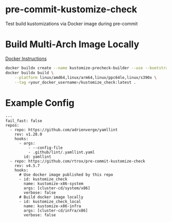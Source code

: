 # pre-commit-kustomize-check
Test build kustomizations via Docker image during pre-commit

# Build Multi-Arch Image Locally
[Docker Instructions](https://www.docker.com/blog/how-to-rapidly-build-multi-architecture-images-with-buildx/#:~:text=Building%20Multi%2DArchitecture%20Images%20with,manifest%20list%20to%20Docker%20Hub.)
```bash
docker buildx create --name kustomize-precheck-builder --use --bootstrap
docker buildx build \
    --platform linux/amd64,linux/arm64,linux/ppc64le,linux/s390x \
    --tag <your_docker_username>/kustomize_check:latest .
```

# Example Config
```
---
fail_fast: false
repos:
  - repo: https://github.com/adrienverge/yamllint
    rev: v1.28.0
    hooks:
      - args:
          - --config-file
          - .github/lint/.yamllint.yaml
        id: yamllint
  - repo: https://github.com/rtrox/pre-commit-kustomize-check
    rev: v4.5.7
    hooks:
      # Use docker image published by this repo
      - id: kustomize_check
        name: kustomize-x86-system
        args: [cluster-cd/system/x86]
        verbose: false
      # Build docker image locally
      - id: kustomize_check_local
        name: kustomize-x86-infra
        args: [cluster-cd/infra/x86]
        verbose: false
```